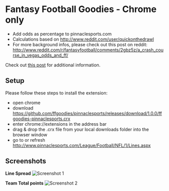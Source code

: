 Fantasy Football Goodies - Chrome only
========================

- Add odds as percentage to pinnaclesports.com
- Calculations based on http://www.reddit.com/user/quickonthedrawl
- For more background infos, please check out this post on reddit: http://www.reddit.com/r/fantasyfootball/comments/2gbz5z/a_crash_course_in_vegas_odds_and_ff/

Check out [this post](http://www.reddit.com/r/fantasyfootball/comments/2ghlms/ive_created_a_chrome_extension_based_on_a_crash/) for additional information.

## Setup
Please follow these steps to install the extension:

- open chrome
- download https://github.com/ffgoodies/pinnaclesports/releases/download/1.0.0/ffgoodies-pinnaclesports.crx
- enter chrome://extensions in the address bar
- drag & drop the .crx file from your local downloads folder into the browser window
- go to or refresh http://www.pinnaclesports.com/League/Football/NFL/1/Lines.aspx

## Screenshots
**Line Spread**
![Screenshot 1](https://i.imgur.com/eM1zadq.jpg "Line Spread")


**Team Total points**
![Screenshot 2](https://i.imgur.com/VoxBpvW.jpg "Team Total Points")
